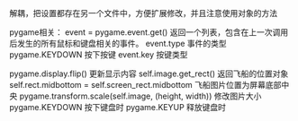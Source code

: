 解耦，把设置都存在另一个文件中，方便扩展修改，并且注意使用对象的方法

pygame相关：
event = pygame.event.get() 返回一个列表，包含在上一次调用后发生的所有鼠标和键盘相关的事件。
event.type 事件的类型 pygame.KEYDOWN  按下按键
event.key 按键类型

pygame.display.flip()  更新显示内容
self.image.get_rect()  返回飞船的位置对象
self.rect.midbottom = self.screen_rect.midbottom  飞船图片位置为屏幕底部中央
pygame.transform.scale(self.image, (height, width)) 修改图片大小
pygame.KEYDOWN 按下键盘时
pygame.KEYUP 释放键盘时
